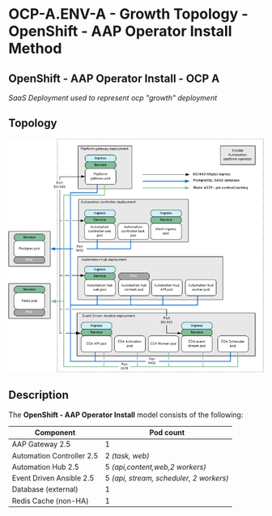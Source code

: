 # OCP-A.ENV-A - Growth Topology - OpenShift - AAP Operator Install Method

## OpenShift - AAP Operator Install - OCP A
_SaaS Deployment used to represent ocp "growth" deployment_

## Topology

![ OpenShift - AAP Operator Install Topology](OCP-A_Env-A.png)

## Description

The **OpenShift - AAP Operator Install** model consists of the following:

| Component                                     | Pod count                      |
| --------------------------------------------- | ------------------------------ |
| AAP Gateway 2.5                               | 1                              |
| Automation Controller 2.5                     | 2 *(task, web)*                |
| Automation Hub 2.5                            | 5 *(api,content,web,2 workers)* |
| Event Driven Ansible 2.5                      | 5 *(api, stream, scheduler, 2 workers)* |
| Database (external)                           | 1                              |
| Redis Cache (non-HA)                          | 1                              |

